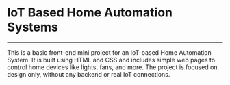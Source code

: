 <h1>IoT Based Home Automation Systems</h1>
<hr>
This is a basic front-end mini project for an IoT-based Home Automation System. It is built using HTML and CSS and includes simple web pages to control home devices like lights, fans, and more. The project is focused on design only, without any backend or real IoT connections.
